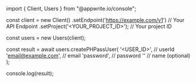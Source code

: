 import { Client, Users } from "@appwrite.io/console";

const client = new Client()
    .setEndpoint('https://example.com/v1') // Your API Endpoint
    .setProject('<YOUR_PROJECT_ID>'); // Your project ID

const users = new Users(client);

const result = await users.createPHPassUser(
    '<USER_ID>', // userId
    'email@example.com', // email
    'password', // password
    '<NAME>' // name (optional)
);

console.log(result);
